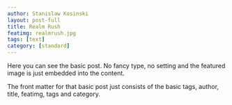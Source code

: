 ```yaml
---
author: Stanislaw Kosinski
layout: post-full
title: Realm Rush
featimg: realmrush.jpg
tags: [text]
category: [standard]
---
```

Here you can see the basic post. No fancy type, no setting and the featured image is just embedded into the content.

The front matter for that basic post just consists of the basic tags, author, title, featimg, tags and category.
